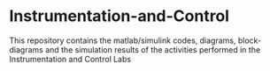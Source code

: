 # Instrumentation-and-Control
This repository contains the matlab/simulink codes, diagrams, block-diagrams and the simulation results of the activities performed in the Instrumentation and Control Labs
